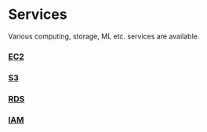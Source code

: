 # Services
Various computing, storage, ML etc. services are available.

### [EC2](https://github.com/dhagesharayu/Cloud_Computing/blob/Services/EC2.md)
### [S3](https://github.com/dhagesharayu/Cloud_Computing/blob/Services/S3.md)
### [RDS](https://github.com/dhagesharayu/Cloud_Computing/blob/Services/RDS.md)
### [IAM](https://github.com/dhagesharayu/Cloud_Computing/blob/Services/IAM.md)
